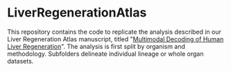 # LiverRegenerationAtlas

This repository contains the code to replicate the analysis described in our Liver Regeneration Atlas manuscript, titled "[Multimodal Decoding of Human Liver Regeneration](https://www.biorxiv.org/content/10.1101/2023.02.24.529873v1)". 
The analysis is first split by organism and methodology. 
Subfolders delineate individual lineage or whole organ datasets.
